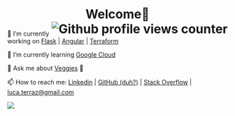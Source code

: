 <h1 align="center"> Welcome👋 
<img align="right" src="https://komarev.com/ghpvc/?username=Luca-Terrazzan&label=Profile%20views" alt="Github profile views counter" /></h1>

<!-- TODO: add links -->
🔭 I’m currently working on [Flask]() | [Angular]() | [Terraform]()

🌱 I’m currently learning [Google Cloud]()

💬 Ask me about [Veggies]() 🥕

📫 How to reach me: [Linkedin](https://www.linkedin.com/in/luca-terrazzan/) | [GitHub (duh?)](https://github.com/Luca-Terrazzan) | [Stack Overflow](https://stackoverflow.com/users/4487514/luca-t?tab=profile) | <luca.terraz@gmail.com>
<!-- 
Will add fun facts later

- ⚡ Fun fact: --> 

<!-- Counter image -->
![](https://hit.yhype.me/github/profile?user_id=6852982)
